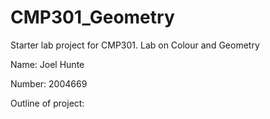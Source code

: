 # CMP301_Geometry
Starter lab project for CMP301. Lab on Colour and Geometry

Name: 	Joel Hunte

Number: 2004669

Outline of project: 
